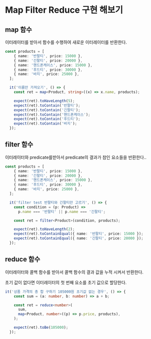 # Map Filter Reduce 구현 해보기

## map 함수

<p>이터레이터를 받아서 함수를 수행하여 새로운 이터레이터를 반환한다.</p>

```ts
const products = [
    { name: '반팔티', price: 15000 },
    { name: '긴팔티', price: 20000 },
    { name: '핸드폰케이스', price: 15000 },
    { name: '후드티', price: 30000 },
    { name: '바지', price: 25000 },
  ];

  it('이름만 가져오기', () => {
    const ret = map<Product, string>((x) => x.name, products);

    expect(ret).toHaveLength(5);
    expect(ret).toContain('반팔티');
    expect(ret).toContain('긴팔티');
    expect(ret).toContain('핸드폰케이스');
    expect(ret).toContain('후드티');
    expect(ret).toContain('바지');
  });
```

## filter 함수

<p>이터레이터와 predicate를받아서 predicate의 결과가 참인 요소들을 반환한다..</p>

```ts
const products = [
    { name: '반팔티', price: 15000 },
    { name: '긴팔티', price: 20000 },
    { name: '핸드폰케이스', price: 15000 },
    { name: '후드티', price: 30000 },
    { name: '바지', price: 25000 },
  ];

  it('filter test 반팔티와 긴팔티만 고르기', () => {
    const condition = (p: Product) =>
      p.name === '반팔티' || p.name === '긴팔티';

    const ret = filter<Product>(condition, products);

    expect(ret).toHaveLength(2);
    expect(ret).toContainEqual({ name: '반팔티', price: 15000 });
    expect(ret).toContainEqual({ name: '긴팔티', price: 20000 });
  });
```

## reduce 함수

<p>이터레이터와 콜백 함수를 받아서 콜백 함수의 결과 값을 누적 시켜서 반환한다.</p>
<p>초기 값이 없다면 이터레이터의 첫 번째 요소를 초기 값으로 할당한다.</p>

```ts
it('상품 가격의 총 합 구하기 105000원 초기값 없는 경우', () => {
    const sum = (a: number, b: number) => a + b;

    const ret = reduce<number>(
      sum,
      map<Product, number>((p) => p.price, products),
    );

    expect(ret).toBe(105000);
  });
```